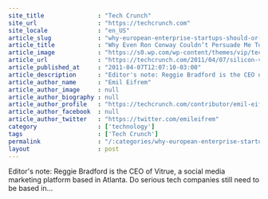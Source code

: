 ```yaml
---
site_title               : "Tech Crunch"
site_url                 : "https://techcrunch.com"
site_locale              : "en_US"
article_slug             : "why-european-enterprise-startups-should-or-shouldnt-move-to-silicon-valley"
article_title            : "Why Even Ron Conway Couldn’t Persuade Me To Move To Silicon Valley"
article_image            : "https://s0.wp.com/wp-content/themes/vip/techcrunch-2013/assets/images/techcrunch.opengraph.default.png"
article_url              : "https://techcrunch.com/2011/04/07/silicon-valley-atlanta/"
article_published_at     : "2011-04-07T12:07:10-03:00"
article_description      : "Editor's note: Reggie Bradford is the CEO of Vitrue, a social media marketing platform based in Atlanta. Do serious tech companies still need to be based in..."
article_author_name      : "Emil Eifrem"
article_author_image     : null
article_author_biography : null
article_author_profile   : "https://techcrunch.com/contributor/emil-eifrem/"
article_author_facebook  : null
article_author_twitter   : "https://twitter.com/emileifrem"
category                 : ['technology']
tags                     : ['Tech Crunch']
permalink                : "/:categories/why-european-enterprise-startups-should-or-shouldnt-move-to-silicon-valley/"
layout                   : post
---
```


Editor's note: Reggie Bradford is the CEO of Vitrue, a social media marketing platform based in Atlanta. Do serious tech companies still need to be based in...
